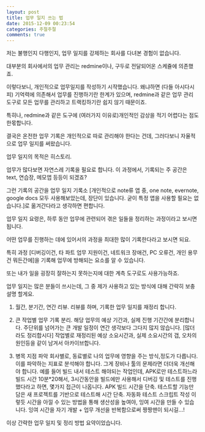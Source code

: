 ```yaml
---
layout: post
title: 업무 일지 쓰는 법
date: 2015-12-09 00:23:54
categories: 주절주절
comments: true
---
```


저는 불행인지 다행인지, 업무 일지를 강제하는 회사를 다녀본 경험이 없습니다.

대부분의 회사에서의 업무 관리는 redmine이나, 구두로 전달되어온 스케쥴에 의존했죠.

이렇다보니, 개인적으로 업무일지를 작성하기 시작했습니다. 왜냐하면 (다들 아시다시피) 기억력에 의존해서 업무를 진행하기란 한계가 있으며, redmine과 같은 업무 관리 도구로 모든 업무를 관리하고 트랙킹하기란 쉽지 않기 때문이죠.

특히나, redmine과 같은 도구에 (여러가지 이유로)개인적인 감상을 적기 어렵다는 점도 한몫합니다.


결국은 온전한 업무 기록은 개인적으로 따로 관리해야 한다는 건데, 그러다보니 자율적으로 업무 일지를 써왔습니다.

업무 일지의 목적은 히스토리.

업무가 많다보면 자연스레 기록을 필요로 합니다. 이 과정에서, 기록되는 주 공간은 text, 연습장, 메모앱 등등이 되겠죠?


그런 기록의 공간을 업무 일지 기록소 [개인적으로 note류 앱 중, one note, evernote, google docs 모두 사용해보았는데, 장단이 있습니다. 굳이 특정 앱을 사용할 필요는 없습니다.]로 옮겨간다라고 생각하면 편합니다.


업무 일지 요령은, 하루 동안 업무에 관련되어 겪은 일들을 정리하는 과정이라고 보시면 됩니다.

어떤 업무를 진행하는 데에 있어서의 과정을 최대한 많이 기록한다라고 보시면 되요.

특히 과정 [디버깅이건, 타 파트 업무 지원이건, 네트워크 장애건, PC 오류건, 개인 용무건 뭐든간에]을 기록해 업무에 방해되는 요소를 알 수 있습니다.

또는 내가 일을 굉장히 잘하는지 못하는지에 대한 계측 도구로도 사용가능하죠.


업무 일지는 많은 분들이 쓰시는데, 그 중 제가 사용하고 있는 방식에 대해 간략히 보충 설명 할게요.

1. 월간, 분기간, 연간 리뷰.
리뷰를 하며, 기록한 업무 일지를 재정리 합니다.

2. 큰 작업별 업무 기록 분리.
해당 업무의 예상 기간과, 실제 진행 기간간에 분리합니다.
주단위를 넘어가는 큰 개발 일정이 연간 생각보다 그다지 많지 않습니다. [많더라도 정리합시다]
작업별로 재정리된 예상 소요시간과, 실제 소요시간의 갭, 오차의 원인등을 같이 남겨서 아카이브합니다.

3. 병목 지점 파악
회사별로, 동료별로 나의 업무에 영향을 주는 방식,정도가 다릅니다.
이를 파악하는 지표로 분석해야 합니다.
그게 장비나 툴의 문제라면 더더욱 개선해야 합니다.
예를 들어 빌드 내서 테스트 해야되는 작업인데, APK로만 테스트하느라 빌드 시간 10분*20해서, 3시간동안을 빌드에만 사용해서 디버깅 및 테스트를 진행했다라고 하면, 몇가지 접근이 나옵니다.
APK 빌드 시간을 단축.
테스트할 기능만 담은 새 프로젝트를 기반으로 테스트해 시간 단축.
자동화 테스트 스크립트 작성
이렇듯 시간을 아낄 수 있는 방법을 통해 생산성을 높여야, 잉여 시간을 만들 수 있습니다.
잉여 시간을 자기 개발 + 업무 개선을 반복함으로써 짱짱맨이 되시길...!

이상 간략한 업무 일지 및 정리 방법 요약이었습니다.